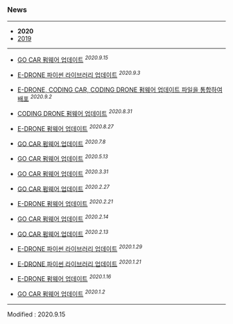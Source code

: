 ### News

---

- **2020**
- [2019](../2019/)

---

- <a href="/documents/kr/products/e_drive/log/updates/firmware/#heading-2020915">GO CAR 펌웨어 업데이트</a> <sup><i>2020.9.15</i></sup><br>

- <a href="/documents/kr/products/e_drone/#Python">E-DRONE 파이썬 라이브러리 업데이트</a> <sup><i>2020.9.3</i></sup><br>

- <a href="https://drive.google.com/file/d/1MuDs2D2BXMRhCa9VdTC_WrRIm0YV2TVO/view?usp=sharing">E-DRONE, CODING CAR, CODING DRONE 펌웨어 업데이트 파일을 통합하여 배포</a> <sup><i>2020.9.2</i></sup><br>

- <a href="/documents/kr/products/coding_drone/log/updates/firmware/#heading-2020831">CODING DRONE 펌웨어 업데이트</a> <sup><i>2020.8.31</i></sup><br>

- <a href="/documents/kr/products/e_drone/log/updates/firmware/#heading-2020827">E-DRONE 펌웨어 업데이트</a> <sup><i>2020.8.27</i></sup><br>

- <a href="/documents/kr/products/e_drive/log/updates/firmware/#heading-202078">GO CAR 펌웨어 업데이트</a> <sup><i>2020.7.8</i></sup><br>

- <a href="/documents/kr/products/e_drive/log/updates/firmware/#heading-2020513">GO CAR 펌웨어 업데이트</a> <sup><i>2020.5.13</i></sup><br>

- <a href="/documents/kr/products/e_drive/log/updates/firmware/#heading-2020331">GO CAR 펌웨어 업데이트</a> <sup><i>2020.3.31</i></sup><br>

- <a href="/documents/kr/products/e_drive/log/updates/firmware/#heading-2020227">GO CAR 펌웨어 업데이트</a> <sup><i>2020.2.27</i></sup><br>

- <a href="/documents/kr/products/e_drone/log/updates/firmware/#heading-2020221">E-DRONE 펌웨어 업데이트</a> <sup><i>2020.2.21</i></sup><br>

- <a href="/documents/kr/products/e_drive/log/updates/firmware/#heading-2020214">GO CAR 펌웨어 업데이트</a> <sup><i>2020.2.14</i></sup><br>

- <a href="/documents/kr/products/e_drive/log/updates/firmware/#heading-2020213">GO CAR 펌웨어 업데이트</a> <sup><i>2020.2.13</i></sup><br>

- <a href="/documents/kr/products/e_drone/#Python">E-DRONE 파이썬 라이브러리 업데이트</a> <sup><i>2020.1.29</i></sup><br>

- <a href="/documents/kr/products/e_drone/#Python">E-DRONE 파이썬 라이브러리 업데이트</a> <sup><i>2020.1.21</i></sup><br>

- <a href="/documents/kr/products/e_drone/log/updates/firmware/#heading-2020116">E-DRONE 펌웨어 업데이트</a> <sup><i>2020.1.16</i></sup><br>

- <a href="/documents/kr/products/e_drive/log/updates/firmware/#heading-202012">GO CAR 펌웨어 업데이트</a> <sup><i>2020.1.2</i></sup><br>

---


Modified : 2020.9.15
